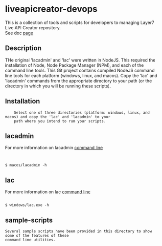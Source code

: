 # liveapicreator-devops
This is a collection of tools and scripts for developers to managing Layer7 Live API Creator repository.  
See doc [page](https://docops.ca.com/ca-live-api-creator/5-2/en/managing-apis/programmatic-api-creation/api-creation-by-nodejs)


## Description
THe original 'lacadmin' and 'lac' were written in NodeJS.  This required the installation of Node, Node Package
Manager (NPM), and each of the command line tools.  This Git project contains compiled NodeJS command line
tools for each platform (windows, linux, and macos).  Copy the 'lac' and 'lacadmin' commands from the 
appropriate directory to your path (or the directory in which you will be running these scripts).


## Installation
```aidl
    Select one of three directories (platform: windows, linux, and macos) and copy the 'lac' and 'lacadmin' to your
    path where you intend to run your scripts.

```

## lacadmin 
For more information on lacadmin [command line](https://github.com/EspressoLogicCafe/CALiveAPICreatorAdminCLI)

```aidl


$ macos/lacadmin -h
```

## lac
For more information on lac [command line](https://github.com/EspressoLogicCafe/CALiveAPICreatorCLI)

```aidl

$ windows/lac.exe -h
```

## sample-scripts
```aidl
Several sample scripts have been provided in this directory to show some of the features of these
command line utilities. 
```
